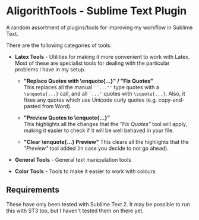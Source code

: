 AligorithTools - Sublime Text Plugin
====================================

A random assortment of plugins/tools for improving my workflow in Sublime Text.

There are the following categories of tools:
* **Latex Tools** - Utilities for making it more convenient to work with Latex. Most of these are
  specialist tools for dealing with the particular problems I have in my setup.
  
  * **"Replace Quotes with \enquote{...}" / "Fix Quotes"**  
    This replaces all the manual <code>``...''</code> type quotes with a <code>\enquote{...}</code> call, 
    and all <code>`...'</code> quotes with <code>\squote{...}</code>. Also, it fixes any quotes which use
    Unicode curly quotes (e.g. copy-and-pasted from Word).
    
  * **"Preview Quotes to \\enquote{...}"**  
    This highlights all the changes that the *"Fix Quotes"* tool will apply, making it easier to check if it
    will be well behaved in your file.
    
  * **"Clear \\enquote{...} Preview"**
    This clears all the highlights that the *"Preview"* tool added (in case you decide to not go ahead).

* **General Tools** - General text manipulation tools

* **Color Tools** - Tools to make it easier to work with colours


Requirements
------------

These have only been tested with Sublime Text 2. It may be possible to run this with ST3 too,
but I haven't tested them on there yet.
  

